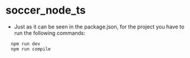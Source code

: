 # soccer_node_ts

- Just as it can be seen in the package.json, for the project you have to
  run the following commands: 
```
  npm run dev
  npm run compile
```